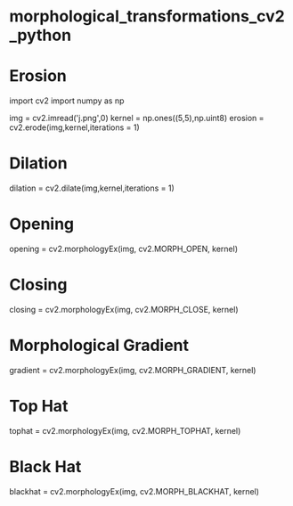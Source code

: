 # morphological_transformations_cv2_python

# Erosion

import cv2
import numpy as np

img = cv2.imread('j.png',0)
kernel = np.ones((5,5),np.uint8)
erosion = cv2.erode(img,kernel,iterations = 1)


# Dilation

dilation = cv2.dilate(img,kernel,iterations = 1)

# Opening

opening = cv2.morphologyEx(img, cv2.MORPH_OPEN, kernel)

# Closing

closing = cv2.morphologyEx(img, cv2.MORPH_CLOSE, kernel)

# Morphological Gradient

gradient = cv2.morphologyEx(img, cv2.MORPH_GRADIENT, kernel)

# Top Hat

tophat = cv2.morphologyEx(img, cv2.MORPH_TOPHAT, kernel)

# Black Hat

blackhat = cv2.morphologyEx(img, cv2.MORPH_BLACKHAT, kernel)
